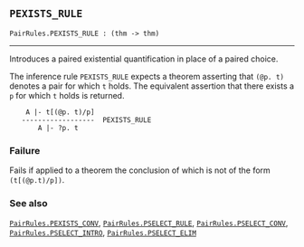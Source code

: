 ## `PEXISTS_RULE`

``` hol4
PairRules.PEXISTS_RULE : (thm -> thm)
```

------------------------------------------------------------------------

Introduces a paired existential quantification in place of a paired
choice.

The inference rule `PEXISTS_RULE` expects a theorem asserting that
`(@p. t)` denotes a pair for which `t` holds. The equivalent assertion
that there exists a `p` for which `t` holds is returned.

``` hol4
    A |- t[(@p. t)/p]
   ------------------  PEXISTS_RULE
       A |- ?p. t
```

### Failure

Fails if applied to a theorem the conclusion of which is not of the form
`(t[(@p.t)/p])`.

### See also

[`PairRules.PEXISTS_CONV`](#PairRules.PEXISTS_CONV),
[`PairRules.PSELECT_RULE`](#PairRules.PSELECT_RULE),
[`PairRules.PSELECT_CONV`](#PairRules.PSELECT_CONV),
[`PairRules.PSELECT_INTRO`](#PairRules.PSELECT_INTRO),
[`PairRules.PSELECT_ELIM`](#PairRules.PSELECT_ELIM)
